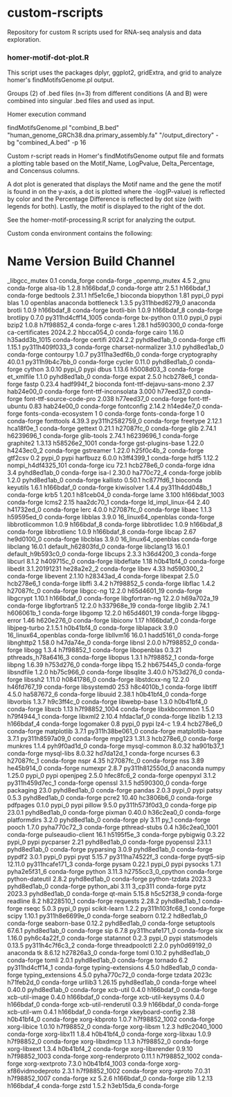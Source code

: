 # custom-rscripts
Repository for custom R scripts used for RNA-seq analysis and data exploration.

### homer-motif-dot-plot.R
This script uses the packages dplyr, ggplot2, gridExtra, and grid to analyze homer's findMotifsGenome.pl output.

Groups (2) of .bed files (n=3) from different conditions (A and B) were combined into singular .bed files and used as input.

Homer execution command

findMotifsGenome.pl "combind_B.bed" "human_genome_GRCh38.dna.primary_assembly.fa" "/output_directory" -bg "combined_A.bed" -p 16

Custom r-script reads in Homer's findMotifsGenome output file and formats a plotting table based on the Motif_Name, LogPvalue, Delta_Percentage, and Concensus columns.

A dot plot is generated that displays the Motif name and the gene the motif is found in on the y-axis, a dot is plotted where the -log(P-value) is reflected by color and the Percentage Difference is reflected by dot size (with legends for both). Lastly, the motif is displayed to the right of the dot. 

See the homer-motif-processing.R script for analyzing the output. 

Custom conda environment contains the following:

# Name                    Version                   Build  Channel
_libgcc_mutex             0.1                 conda_forge    conda-forge
_openmp_mutex             4.5                       2_gnu    conda-forge
alsa-lib                  1.2.8                h166bdaf_0    conda-forge
attr                      2.5.1                h166bdaf_1    conda-forge
bedtools                  2.31.1               hf5e1c6e_1    bioconda
biopython                 1.81                     pypi_0    pypi
blas                      1.0                    openblas    anaconda
bottleneck                1.3.5           py311hbed6279_0    anaconda
brotli                    1.0.9                h166bdaf_8    conda-forge
brotli-bin                1.0.9                h166bdaf_8    conda-forge
brotlipy                  0.7.0           py311hd4cff14_1005    conda-forge
bx-python                 0.11.0                   pypi_0    pypi
bzip2                     1.0.8                h7f98852_4    conda-forge
c-ares                    1.28.1               hd590300_0    conda-forge
ca-certificates           2024.2.2             hbcca054_0    conda-forge
cairo                     1.16.0            h35add3b_1015    conda-forge
certifi                   2024.2.2           pyhd8ed1ab_0    conda-forge
cffi                      1.15.1          py311h409f033_3    conda-forge
charset-normalizer        3.1.0              pyhd8ed1ab_0    conda-forge
contourpy                 1.0.7           py311ha3edf6b_0    conda-forge
cryptography              40.0.1          py311h9b4c7bb_0    conda-forge
cycler                    0.11.0             pyhd8ed1ab_0    conda-forge
cython                    3.0.10                   pypi_0    pypi
dbus                      1.13.6               h5008d03_3    conda-forge
et_xmlfile                1.1.0              pyhd8ed1ab_0    conda-forge
expat                     2.5.0                hcb278e6_1    conda-forge
fastp                     0.23.4               hadf994f_2    bioconda
font-ttf-dejavu-sans-mono 2.37                 hab24e00_0    conda-forge
font-ttf-inconsolata      3.000                h77eed37_0    conda-forge
font-ttf-source-code-pro  2.038                h77eed37_0    conda-forge
font-ttf-ubuntu           0.83                 hab24e00_0    conda-forge
fontconfig                2.14.2               h14ed4e7_0    conda-forge
fonts-conda-ecosystem     1                             0    conda-forge
fonts-conda-forge         1                             0    conda-forge
fonttools                 4.39.3          py311h2582759_0    conda-forge
freetype                  2.12.1               hca18f0e_1    conda-forge
gettext                   0.21.1               h27087fc_0    conda-forge
glib                      2.74.1               h6239696_1    conda-forge
glib-tools                2.74.1               h6239696_1    conda-forge
graphite2                 1.3.13            h58526e2_1001    conda-forge
gst-plugins-base          1.22.0               h4243ec0_2    conda-forge
gstreamer                 1.22.0               h25f0c4b_2    conda-forge
gtf2csv                   0.2                      pypi_0    pypi
harfbuzz                  6.0.0                h3ff4399_1    conda-forge
hdf5                      1.12.2          nompi_h4df4325_101    conda-forge
icu                       72.1                 hcb278e6_0    conda-forge
idna                      3.4                pyhd8ed1ab_0    conda-forge
isa-l                     2.30.0               ha770c72_4    conda-forge
joblib                    1.2.0              pyhd8ed1ab_0    conda-forge
kallisto                  0.50.1               hc877fd6_1    bioconda
keyutils                  1.6.1                h166bdaf_0    conda-forge
kiwisolver                1.4.4           py311h4dd048b_1    conda-forge
krb5                      1.20.1               h81ceb04_0    conda-forge
lame                      3.100             h166bdaf_1003    conda-forge
lcms2                     2.15                 haa2dc70_1    conda-forge
ld_impl_linux-64          2.40                 h41732ed_0    conda-forge
lerc                      4.0.0                h27087fc_0    conda-forge
libaec                    1.1.3                h59595ed_0    conda-forge
libblas                   3.9.0           16_linux64_openblas    conda-forge
libbrotlicommon           1.0.9                h166bdaf_8    conda-forge
libbrotlidec              1.0.9                h166bdaf_8    conda-forge
libbrotlienc              1.0.9                h166bdaf_8    conda-forge
libcap                    2.67                 he9d0100_0    conda-forge
libcblas                  3.9.0           16_linux64_openblas    conda-forge
libclang                  16.0.1          default_h62803fd_0    conda-forge
libclang13                16.0.1          default_h9b593c0_0    conda-forge
libcups                   2.3.3                h36d4200_3    conda-forge
libcurl                   8.1.2                h409715c_0    conda-forge
libdeflate                1.18                 h0b41bf4_0    conda-forge
libedit                   3.1.20191231         he28a2e2_2    conda-forge
libev                     4.33                 hd590300_2    conda-forge
libevent                  2.1.10               h28343ad_4    conda-forge
libexpat                  2.5.0                hcb278e6_1    conda-forge
libffi                    3.4.2                h7f98852_5    conda-forge
libflac                   1.4.2                h27087fc_0    conda-forge
libgcc-ng                 12.2.0              h65d4601_19    conda-forge
libgcrypt                 1.10.1               h166bdaf_0    conda-forge
libgfortran-ng            12.2.0              h69a702a_19    conda-forge
libgfortran5              12.2.0              h337968e_19    conda-forge
libglib                   2.74.1               h606061b_1    conda-forge
libgomp                   12.2.0              h65d4601_19    conda-forge
libgpg-error              1.46                 h620e276_0    conda-forge
libiconv                  1.17                 h166bdaf_0    conda-forge
libjpeg-turbo             2.1.5.1              h0b41bf4_0    conda-forge
liblapack                 3.9.0           16_linux64_openblas    conda-forge
libllvm16                 16.0.1               hadd5161_0    conda-forge
libnghttp2                1.58.0               h47da74e_0    conda-forge
libnsl                    2.0.0                h7f98852_0    conda-forge
libogg                    1.3.4                h7f98852_1    conda-forge
libopenblas               0.3.21          pthreads_h78a6416_3    conda-forge
libopus                   1.3.1                h7f98852_1    conda-forge
libpng                    1.6.39               h753d276_0    conda-forge
libpq                     15.2                 hb675445_0    conda-forge
libsndfile                1.2.0                hb75c966_0    conda-forge
libsqlite                 3.40.0               h753d276_0    conda-forge
libssh2                   1.11.0               h0841786_0    conda-forge
libstdcxx-ng              12.2.0              h46fd767_19    conda-forge
libsystemd0               253                  h8c4010b_1    conda-forge
libtiff                   4.5.0                ha587672_6    conda-forge
libuuid                   2.38.1               h0b41bf4_0    conda-forge
libvorbis                 1.3.7                h9c3ff4c_0    conda-forge
libwebp-base              1.3.0                h0b41bf4_0    conda-forge
libxcb                    1.13              h7f98852_1004    conda-forge
libxkbcommon              1.5.0                h79f4944_1    conda-forge
libxml2                   2.10.4               hfdac1af_0    conda-forge
libzlib                   1.2.13               h166bdaf_4    conda-forge
logomaker                 0.8                      pypi_0    pypi
lz4-c                     1.9.4                hcb278e6_0    conda-forge
matplotlib                3.7.1           py311h38be061_0    conda-forge
matplotlib-base           3.7.1           py311h8597a09_0    conda-forge
mpg123                    1.31.3               hcb278e6_0    conda-forge
munkres                   1.1.4              pyh9f0ad1d_0    conda-forge
mysql-common              8.0.32               ha901b37_1    conda-forge
mysql-libs                8.0.32               hd7da12d_1    conda-forge
ncurses                   6.3                  h27087fc_1    conda-forge
nspr                      4.35                 h27087fc_0    conda-forge
nss                       3.89                 he45b914_0    conda-forge
numexpr                   2.8.7           py311h812550d_0    anaconda
numpy                     1.25.0                   pypi_0    pypi
openjpeg                  2.5.0                hfec8fc6_2    conda-forge
openpyxl                  3.1.2           py311h459d7ec_1    conda-forge
openssl                   3.1.5                hd590300_0    conda-forge
packaging                 23.0               pyhd8ed1ab_0    conda-forge
pandas                    2.0.3                    pypi_0    pypi
patsy                     0.5.3              pyhd8ed1ab_0    conda-forge
pcre2                     10.40                hc3806b6_0    conda-forge
pdfpages                  0.1.0                    pypi_0    pypi
pillow                    9.5.0           py311h573f0d3_0    conda-forge
pip                       23.0.1             pyhd8ed1ab_0    conda-forge
pixman                    0.40.0               h36c2ea0_0    conda-forge
platformdirs              3.2.0              pyhd8ed1ab_0    conda-forge
ply                       3.11                       py_1    conda-forge
pooch                     1.7.0              pyha770c72_3    conda-forge
pthread-stubs             0.4               h36c2ea0_1001    conda-forge
pulseaudio-client         16.1                 h5195f5e_3    conda-forge
pybigwig                  0.3.22                   pypi_0    pypi
pycparser                 2.21               pyhd8ed1ab_0    conda-forge
pyopenssl                 23.1.1             pyhd8ed1ab_0    conda-forge
pyparsing                 3.0.9              pyhd8ed1ab_0    conda-forge
pypdf2                    3.0.1                    pypi_0    pypi
pyqt                      5.15.7          py311ha74522f_3    conda-forge
pyqt5-sip                 12.11.0         py311hcafe171_3    conda-forge
pysam                     0.22.1                   pypi_0    pypi
pysocks                   1.7.1              pyha2e5f31_6    conda-forge
python                    3.11.3          h2755cc3_0_cpython    conda-forge
python-dateutil           2.8.2              pyhd8ed1ab_0    conda-forge
python-tzdata             2023.3             pyhd8ed1ab_0    conda-forge
python_abi                3.11                    3_cp311    conda-forge
pytz                      2023.3             pyhd8ed1ab_0    conda-forge
qt-main                   5.15.8               h5c52f38_9    conda-forge
readline                  8.2                  h8228510_1    conda-forge
requests                  2.28.2             pyhd8ed1ab_1    conda-forge
rseqc                     5.0.3                    pypi_0    pypi
scikit-learn              1.2.2           py311h103fc68_1    conda-forge
scipy                     1.10.1          py311h8e6699e_0    conda-forge
seaborn                   0.12.2               hd8ed1ab_0    conda-forge
seaborn-base              0.12.2             pyhd8ed1ab_0    conda-forge
setuptools                67.6.1             pyhd8ed1ab_0    conda-forge
sip                       6.7.8           py311hcafe171_0    conda-forge
six                       1.16.0             pyh6c4a22f_0    conda-forge
statannot                 0.2.3                    pypi_0    pypi
statsmodels               0.13.5          py311h4c7f6c3_2    conda-forge
threadpoolctl             2.2.0              pyh0d69192_0    anaconda
tk                        8.6.12               h27826a3_0    conda-forge
toml                      0.10.2             pyhd8ed1ab_0    conda-forge
tomli                     2.0.1              pyhd8ed1ab_0    conda-forge
tornado                   6.2             py311hd4cff14_1    conda-forge
typing-extensions         4.5.0                hd8ed1ab_0    conda-forge
typing_extensions         4.5.0              pyha770c72_0    conda-forge
tzdata                    2023c                h71feb2d_0    conda-forge
urllib3                   1.26.15            pyhd8ed1ab_0    conda-forge
wheel                     0.40.0             pyhd8ed1ab_0    conda-forge
xcb-util                  0.4.0                h166bdaf_0    conda-forge
xcb-util-image            0.4.0                h166bdaf_0    conda-forge
xcb-util-keysyms          0.4.0                h166bdaf_0    conda-forge
xcb-util-renderutil       0.3.9                h166bdaf_0    conda-forge
xcb-util-wm               0.4.1                h166bdaf_0    conda-forge
xkeyboard-config          2.38                 h0b41bf4_0    conda-forge
xorg-kbproto              1.0.7             h7f98852_1002    conda-forge
xorg-libice               1.0.10               h7f98852_0    conda-forge
xorg-libsm                1.2.3             hd9c2040_1000    conda-forge
xorg-libx11               1.8.4                h0b41bf4_0    conda-forge
xorg-libxau               1.0.9                h7f98852_0    conda-forge
xorg-libxdmcp             1.1.3                h7f98852_0    conda-forge
xorg-libxext              1.3.4                h0b41bf4_2    conda-forge
xorg-libxrender           0.9.10            h7f98852_1003    conda-forge
xorg-renderproto          0.11.1            h7f98852_1002    conda-forge
xorg-xextproto            7.3.0             h0b41bf4_1003    conda-forge
xorg-xf86vidmodeproto     2.3.1             h7f98852_1002    conda-forge
xorg-xproto               7.0.31            h7f98852_1007    conda-forge
xz                        5.2.6                h166bdaf_0    conda-forge
zlib                      1.2.13               h166bdaf_4    conda-forge
zstd                      1.5.2                h3eb15da_6    conda-forge

